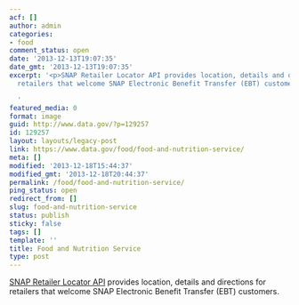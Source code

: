 ```yaml
---
acf: []
author: admin
categories:
- food
comment_status: open
date: '2013-12-13T19:07:35'
date_gmt: '2013-12-13T19:07:35'
excerpt: '<p>SNAP Retailer Locator API provides location, details and directions for
  retailers that welcome SNAP Electronic Benefit Transfer (EBT) customers.</p>

  '
featured_media: 0
format: image
guid: http://www.data.gov/?p=129257
id: 129257
layout: layouts/legacy-post
link: https://www.data.gov/food/food-and-nutrition-service/
meta: []
modified: '2013-12-18T15:44:37'
modified_gmt: '2013-12-18T20:44:37'
permalink: /food/food-and-nutrition-service/
ping_status: open
redirect_from: []
slug: food-and-nutrition-service
status: publish
sticky: false
tags: []
template: ''
title: Food and Nutrition Service
type: post
---
```

[SNAP Retailer Locator API](http://snap-load-balancer-244858692.us-east-1.elb.amazonaws.com/ArcGIS/rest/services/retailer/MapServer) provides location, details and directions for retailers that welcome SNAP Electronic Benefit Transfer (EBT) customers.


